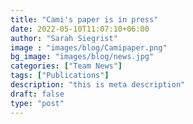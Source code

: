 ```yaml
---
title: "Cami's paper is in press"
date: 2022-05-10T11:07:10+06:00
author: "Sarah Siegrist"
image : "images/blog/Camipaper.png"
bg_image: "images/blog/news.jpg"
categories: ["Team News"]
tags: ["Publications"]
description: "this is meta description"
draft: false
type: "post"
---
```



